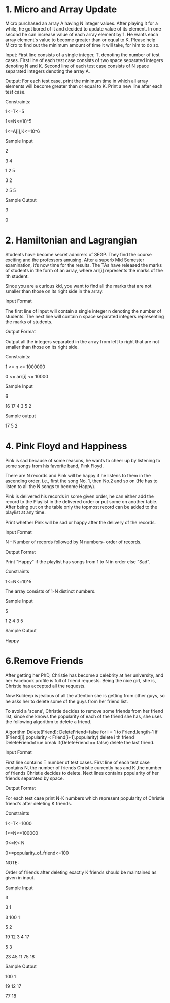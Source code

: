  # 1. Micro  and  Array  Update

Micro purchased an array A having N integer values. After playing it for a while, he got bored of it and decided to update value of its element.  In one second he can increase value of each array element by 1. He wants each array element's value to become greater than or equal to K. Please help Micro to find out the minimum amount of time it will take, for him to do so.

Input:
First line consists of a single integer, T, denoting the number of test cases.
First line of each test case consists of two space separated integers denoting N and K.
Second line of each test case consists of N space separated integers denoting the array A.

Output:
For each test case, print the minimum time in which all array elements will become greater than or equal to K. Print a new line after each test case.

Constraints:

1<=T<=5

1<=N<=10^5

1<=A[i],K<=10^6

Sample Input

2 

3 4 

1 2 5

3 2

2 5 5
                                         
Sample Output

3

0

# 2. Hamiltonian and Lagrangian

Students have become secret admirers of SEGP. They find the course exciting and the professors amusing. After a superb Mid Semester examination, it’s now time for the results. The TAs have released the marks of students in the form of an array, where arr[i] represents the marks of the ith student.

Since you are a curious kid, you want to find all the marks that are not smaller than those on its right side in the array.

Input Format

The first line of input will contain a single integer n denoting the number of students.
The next line will contain n space separated integers representing the marks of students.

Output Format

Output all the integers separated in the array from left to right that are not smaller than those on its right side.

Constraints:

1 <= n <= 1000000

0 <= arr[i] <= 10000

Sample Input

6

16  17  4  3  5  2

Sample output

17  5  2


# 4. Pink Floyd and Happiness

Pink is sad because of some reasons, he wants to cheer up by listening to some songs 
from his favorite band, Pink Floyd. 
 
There  are  N  records  and  Pink  will  be  happy  if  he  listens  to  them  in  the  ascending 
order, i.e., first the song No. 1, then No.2 and so on (He has to listen to all the N songs 
to become Happy). 
 
Pink is delivered his records in some given order, he can either add the record to the 
Playlist in the delivered order or put some on another table. After being put on the 
table only the topmost record can be added to the playlist at any time. 
 
Print whether Pink will be sad or happy after the delivery of the records. 
 
Input Format

N - Number of records followed  by 
N numbers- order of records. 
 
Output Format 

Print "Happy" if the playlist has songs from 1 to N in order else "Sad". 
 
Constraints 

1<=N<=10^5 

The array consists of 1-N distinct numbers. 

Sample Input

5

1  2  4  3  5

Sample Output

Happy
 
 

 
# 6.Remove Friends    
After  getting  her  PhD,  Christie  has  become  a  celebrity  at  her  university,  and  her 
Facebook  profile  is  full  of  friend  requests.  Being  the  nice  girl, 
she  is,  Christie  has 
accepted all the requests. 
 
Now Kuldeep is jealous of all the attention she is getting from other guys, so he asks 
her to delete some of the guys from her friend list. 
 
To avoid a 'scene', Christie decides to remove some friends from her friend list, since 
she  knows  the  popularity  of  each  of  the  friend  she  has,  she  uses  the  following 
algorithm to delete a friend. 
 
Algorithm Delete(Friend): 
    DeleteFriend=false 
    for i = 1 to Friend.length-1 
         if (Friend[i].popularity < Friend[i+1].popularity) 
            delete i th friend 
            DeleteFriend=true 
            break 
    if(DeleteFriend == false) 
        delete the last friend. 
 
Input Format

First line contains T number of test cases. First line of each test case contains N, the 
number of friends Christie currently has and K ,the number of friends Christie decides 
to delete. Next lines contains popularity of her friends separated by space. 
 
Output Format 

For each test case print N-K numbers which represent popularity of Christie friend's 
after deleting K friends. 
 
Constraints 

1<=T<=1000 

1<=N<=100000 

0<=K< N 

0<=popularity_of_friend<=100 
 
 
NOTE: 

Order  of  friends  after  deleting  exactly  K  friends  should  be  maintained  as  given  in 
input.

Sample Input

3

3  1

3  100  1

5  2

19  12  3  4  17

5  3

23  45  11  75  18

Sample Output

100  1

19  12  17

77 18
